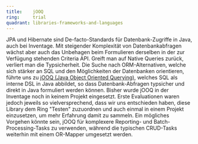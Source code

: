```yaml
---
title:    jOOQ  
ring:     trial  
quadrant: libraries-frameworks-and-languages
---
```


JPA und Hibernate sind De-facto-Standards für Datenbank-Zugriffe in Java, auch bei Inventage. Mit steigender Komplexität
von Datenbankabfragen wächst aber auch das Unbehagen beim Formulieren derselben in der zur Verfügung stehenden Criteria
API. Greift man auf Native Queries zurück, verliert man die Typsicherheit.
Die Suche nach ORM-Alternativen, welche sich stärker an SQL und den Möglichkeiten der Datenbanken orientieren, führte
uns zu [jOOQ (Java Object Oriented Querying)][jooq], welches SQL als interne DSL in Java abbildet, so
dass Datenbank-Abfragen typsicher und direkt in Java formuliert werden können.
Bisher wurde jOOQ in der Inventage noch in keinem Projekt eingesetzt. Erste Evaluationen waren jedoch jeweils so
vielversprechend, dass wir uns entschieden haben, diese Library dem Ring "Testen" zuzuordnen und auch einmal in einem
Projekt einzusetzen, um mehr Erfahrung damit zu sammeln. Ein mögliches Vorgehen könnte sein, jOOQ für komplexere
Reporting- und Batch-Processing-Tasks zu verwenden, während die typischen CRUD-Tasks weiterhin mit einem OR-Mapper
umgesetzt werden.

[jooq]: https://www.jooq.org/
